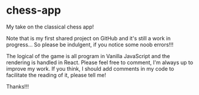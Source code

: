 # chess-app
My take on the classical chess app!

Note that is my first shared project on GitHub and it's still a work in progress...
So please be indulgent, if you notice some noob errors!!!

The logical of the game is all program in Vanilla JavaScript and the rendering is handled in React.
Please feel free to comment, I'm always up to improve my work. 
If you think, I should add comments in my code to facilitate the reading of it, please tell me!

Thanks!!!

